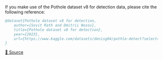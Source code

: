If you make use of the Pothole dataset v8 for detection data, please cite the following reference:

``` bibtex 
@dataset{Pothole dataset v8 for detection,
	author={Sovit Rath and Dmitrii Nosov},
	title={Pothole dataset v8 for detection},
	year={2023},
	url={https://www.kaggle.com/datasets/denisg04/pothle-detect?select=separate_labels_given_frames.py}
}
```

[🔗 Source](https://www.kaggle.com/datasets/denisg04/pothle-detect?select=separate_labels_given_frames.py)